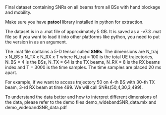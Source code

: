 Final dataset containing SNRs on all beams from all BSs with hand blockage and mobility.

Make sure you have **patool** library installed in python for extraction. 

The dataset is in a .mat file of approximately 5 GB. It is saved as a -v7.3 .mat file so if you want to load it into other platforms like python, you need to put the version in as an argument.

The .mat file contains a 5-D tensor called **SNRs**. The dimensions are N_traj x N_BS x N_TX x N_RX x T where N_traj = 100 is the total UE trajectories, N_BS = 4 is the BSs, N_TX = 64 is the TX beams, N_RX = 8 is the RX beams index and T = 3000 is the time samples. The time samples are placed 20 ms apart.

For example, if we want to access trajectory 50 on 4-th BS with 30-th TX beam, 3-rd RX beam at time 499. We will call SNRs(50,4,30,3,499). 

To understand the data better and how to interpret different dimensions of the data, please refer to the demo files demo_widebandSNR_data.mlx and demo_widebandSNR_data.pdf
